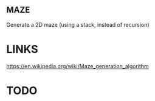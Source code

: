 ## MAZE

Generate a 2D maze (using a stack, instead of recursion)

# LINKS

https://en.wikipedia.org/wiki/Maze_generation_algorithm

# TODO
